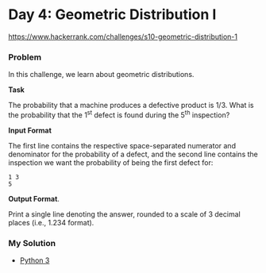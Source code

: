 # Day 4: Geometric Distribution I

https://www.hackerrank.com/challenges/s10-geometric-distribution-1

### Problem

In this challenge, we learn about geometric distributions.  

**Task**

The probability that a machine produces a defective product is 1/3. What is the probability that the 1<sup>st</sup> defect is found during the 5<sup>th</sup> inspection?


**Input Format**

The first line contains the respective space-separated numerator and denominator for the probability of a defect, and the second line contains the inspection we want the probability of being the first defect for:

```
1 3
5
```

**Output Format**. 

Print a single line denoting the answer, rounded to a scale of 3 decimal places (i.e., 1.234 format).

### My Solution

- [Python 3](python3.py)
